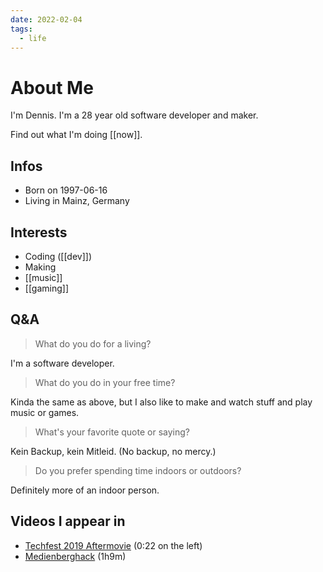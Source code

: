 ```yaml
---
date: 2022-02-04
tags:
  - life
---
```

# About Me

I'm Dennis. I'm a 28 year old software developer and maker.

Find out what I'm doing [[now]]. 

## Infos
- Born on 1997-06-16
- Living in Mainz, Germany

## Interests
- Coding ([[dev]])
- Making
- [[music]]
- [[gaming]]

## Q&A

> What do you do for a living?

I'm a software developer.

> What do you do in your free time?

Kinda the same as above, but I also like to make and watch stuff and play music or games.

> What's your favorite quote or saying?

Kein Backup, kein Mitleid. (No backup, no mercy.)

> Do you prefer spending time indoors or outdoors?

Definitely more of an indoor person.

## Videos I appear in

- [Techfest 2019 Aftermovie](https://youtu.be/Xome8IQpqhI?t=21) (0:22 on the left)
- [Medienberghack](https://fb.watch/k3j6CB-NTd/) (1h9m)